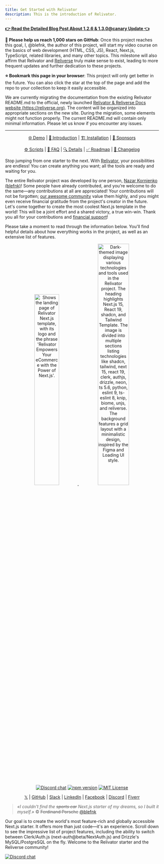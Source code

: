 ```yaml
---
title: Get Started with Relivator
description: This is the introduction of Relivator.
---
```


[**👉 Read the Detailed Blog Post About 1.2.6 & 1.3.0@canary Update 👈**](https://reliverse.org/relivator/v126)

**🙏 Please help us reach 1,000 stars on GitHub**: Once this project reaches this goal, I, @blefnk, the author of this project, will start my video course on the basics of web development (HTML, CSS, JS), React, Next.js, TypeScript, related libraries, and many other topics. This milestone will also affirm that Relivator and [Reliverse](https://github.com/blefnk/reliverse-website-builder) truly make sense to exist, leading to more frequent updates and further dedication to these projects.

**⭐ Bookmark this page in your browser**: This project will only get better in the future. You can also click the star at the top of the page and add the repo to your collection to keep it easily accessible.

We are currently migrating the documentation from the existing Relivator README.md to the official, newly launched [Relivator & Reliverse Docs website (https://reliverse.org)](https://reliverse.org). The content will be organized into appropriate sections on the new site. During the migration, some elements might not function properly. The current README.md will contain only minimal information. Please let us know if you encounter any issues.

---

<!--
For those who are viewing the current markdown file using:
 – VSCode: Press F1 or Cmd/Ctrl+Shift+P and enter ">Markdown: Open Preview". Please install the "markdownlint" and "Markdown All in One" extensions.
 – GitHub: Does this .md file appear different from what you are used to seeing on GitHub? Ensure the URL does not end with "?plain=1".
-->

<div align="center">

[🌐 Demo](https://relivator.com) | [👋 Introduction](./INTRODUCTION.md) | [🏗️ Installation](./INSTALLATION.md) | [🩷 Sponsors](./SPONSORS.md)

[⚙️ Scripts](./SCRIPTS.md) | [🤔 FAQ](./FAQ.md) | [🔍 Details](./DETAILS.md) | [✅ Roadmap](./ROADMAP.md) | [📖 Changelog](./CHANGELOG.md)

</div>

<!-- 🚀 Yay! Thanks for the installation and welcome! If you like it, please consider giving us a star! ⭐ -->

<!-- 👉 https://github.com/blefnk/relivator-nextjs-template 🙏 -->

Stop jumping from one starter to the next. With [Relivator](https://github.com/blefnk/relivator-nextjs-template#readme), your possibilities are endless! You can create anything you want; all the tools are ready and waiting for you.

The entire Relivator project was developed by one person, [Nazar Kornienko (blefnk)](https://github.com/blefnk)! Some people have already contributed, and you’re welcome to do the same—any contributions at all are appreciated! Your contributions will not be forgotten; [our awesome community](https://discord.gg/Pb8uKbwpsJ) value them highly, and you might even receive financial gratitude from the project's creator in the future. Let's come together to create the most coolest Next.js template in the world! This will be a joint effort and a shared victory, a true win-win. Thank you all for your contributions and [financial support](./SPONSORS.md)!

Please take a moment to read through the information below. You'll find helpful details about how everything works in the project, as well as an extensive list of features.

<div align="center">

<p>
    <span>
      <a href="https://relivator.com">
        <picture>
            <source media="(prefers-color-scheme: dark)" srcset="/screenshot-dark.png" />
            <source media="(prefers-color-scheme: light)" srcset="/screenshot-light.png" />
            <img alt="Shows the landing page of Relivator Next.js template, with its logo and the phrase 'Relivator Empowers Your eCommerce with the Power of Next.js'." src="/screenshot-light.png" width="40%" />
        </picture>
      </a>
    </span>
    <span>
      <a href="https://github.com/blefnk/relivator-nextjs-template/blob/main/og.png">
        <picture>
            <source media="(prefers-color-scheme: dark)" srcset="/og.png" />
            <source media="(prefers-color-scheme: light)" srcset="/og.png" />
            <img alt="Dark-themed image displaying various technologies and tools used in the Relivator project. The heading highlights Next.js 15, React 19, shadcn, and Tailwind Template. The image is divided into multiple sections listing technologies like shadcn, tailwind, next 15, react 19, clerk, authjs, drizzle, neon, ts 5.6, python, eslint 9, ts-eslint 8, knip, biome, unjs, and reliverse. The background features a grid layout with a minimalistic design, inspired by the Figma and Loading UI style." src="/og.png" width="45%" />
        </picture>
      </a>
    </span>
</p>

[![Discord chat][badge-discord]][link-discord]
[![npm version][badge-npm]][link-npm]
[![MIT License](https://img.shields.io/github/license/blefnk/relivator-nextjs-template.svg?color=blue)](LICENSE)

[𝕏](https://x.com/blefnk) | [GitHub](https://github.com/blefnk) | [Slack](https://join.slack.com/t/reliverse/shared_invite/zt-2mq703yro-hKnLmsgbIQul0wX~gLxRPA) | [LinkedIn](https://linkedin.com/in/blefnk) | [Facebook](https://facebook.com/blefnk) | [Discord](https://discord.gg/Pb8uKbwpsJ) | [Fiverr](https://fiverr.com/blefnk)

</div>

> *«I couldn't find the ~~sports car~~ Next.js starter of my dreams, so I built it myself.»* © ~~Ferdinand Porsche~~ [@blefnk](https://github.com/blefnk)

Our goal is to create the world's most feature-rich and globally accessible Next.js starter. It offers more than just code—it's an experience. Scroll down to see the impressive list of project features, including the ability to switch between Clerk/Auth.js (next-auth@beta/NextAuth.js) and Drizzle's MySQL/PostgreSQL on the fly. Welcome to the Relivator starter and the Reliverse community!

<!-- <p align="center">
    <span>
      <a href="https://relivator.com">
        <picture>
            <source media="(prefers-color-scheme: dark)" srcset="/screenshot-dark.png" />
            <source media="(prefers-color-scheme: light)" srcset="/screenshot-light.png" />
            <img alt="Shows the landing page of Relivator Next.js template, with its logo and the phrase 'Relivator Empowers Your eCommerce with the Power of Next.js'." src="/screenshot-light.png" width="50%" />
        </picture>
      </a>
    </span>
    <span>
      <a href="https://star-history.com/#blefnk/relivator-nextjs-template&Timeline">
      <picture>
        <source media="(prefers-color-scheme: dark)" srcset="https://api.star-history.com/svg?repos=blefnk/relivator-nextjs-template&type=Timeline&theme=dark" />
        <source media="(prefers-color-scheme: light)" srcset="https://api.star-history.com/svg?repos=blefnk/relivator-nextjs-template&type=Timeline" />
        <img alt="Star History Chart" src="https://api.star-history.com/svg?repos=blefnk/relivator-nextjs-template&type=Timeline" width="50%" />
      </picture>
      </a>
    </span>
</p> -->

[![Discord chat][badge-discord]][link-discord]

[badge-discord]: https://badgen.net/discord/members/Pb8uKbwpsJ?icon=discord&label=discord&color=purple
[badge-npm]: https://badgen.net/npm/v/reliverse?icon=npm&color=green&label=%40blefnk%2Freliverse
[link-discord]: https://discord.gg/Pb8uKbwpsJ
[link-npm]: https://npmjs.com/package/reliverse/v/latest

<!-- Guides lead a user through a specific task they want to accomplish, often with a sequence of steps.
Writing a good guide requires thinking about what your users are trying to do.

## Further reading

- Read [about how-to guides](https://diataxis.fr/how-to-guides/) in the Diátaxis framework -->
